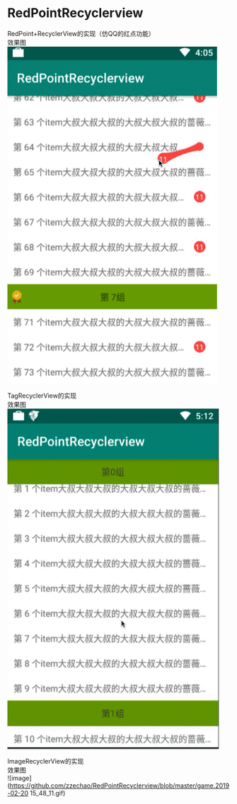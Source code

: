 # RedPointRecyclerview
RedPoint+RecyclerView的实现（仿QQ的红点功能）<br/>
效果图<br/>
![image](https://github.com/zzechao/RedPointRecyclerview/blob/master/demo.gif)

TagRecyclerView的实现<br/>
效果图<br/>
![image](https://github.com/zzechao/RedPointRecyclerview/blob/master/demo2.gif)

ImageRecyclerView的实现<br/>
效果图<br/>
![image](https://github.com/zzechao/RedPointRecyclerview/blob/master/game.2019-02-20 15_48_11.gif)